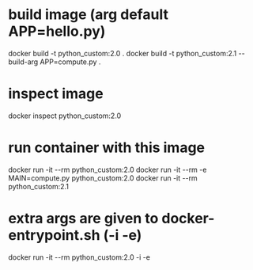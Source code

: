 # build image (arg default APP=hello.py)
docker build -t python_custom:2.0 .
docker build -t python_custom:2.1 --build-arg APP=compute.py .

# inspect image
docker inspect python_custom:2.0

# run container with this image
docker run -it --rm python_custom:2.0
docker run -it --rm -e MAIN=compute.py python_custom:2.0
docker run -it --rm python_custom:2.1

# extra args are given to docker-entrypoint.sh (-i -e)
docker run -it --rm python_custom:2.0 -i -e